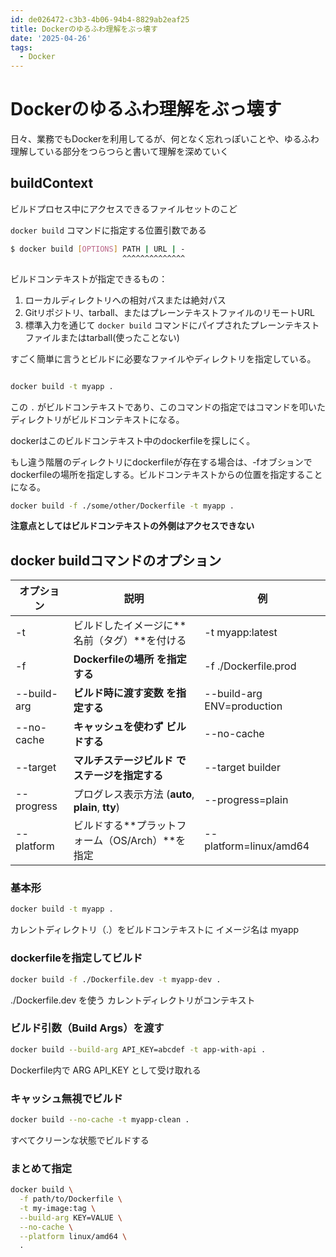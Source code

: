 ```yaml
---
id: de026472-c3b3-4b06-94b4-8829ab2eaf25
title: Dockerのゆるふわ理解をぶっ壊す
date: '2025-04-26'
tags:
  - Docker
---
```

# Dockerのゆるふわ理解をぶっ壊す

日々、業務でもDockerを利用してるが、何となく忘れっぽいことや、ゆるふわ理解している部分をつらつらと書いて理解を深めていく

## buildContext

ビルドプロセス中にアクセスできるファイルセットのこど

`docker build` コマンドに指定する位置引数である

```bash
$ docker build [OPTIONS] PATH | URL | -
                         ^^^^^^^^^^^^^^
```

ビルドコンテキストが指定できるもの：

1. ローカルディレクトリへの相対パスまたは絶対パス
2. Gitリポジトリ、tarball、またはプレーンテキストファイルのリモートURL
3. 標準入力を通じて `docker build` コマンドにパイプされたプレーンテキストファイルまたはtarball(使ったことない)

すごく簡単に言うとビルドに必要なファイルやディレクトリを指定している。

```bash

docker build -t myapp .
```

この `.` がビルドコンテキストであり、このコマンドの指定ではコマンドを叩いたディレクトリがビルドコンテキストになる。

dockerはこのビルドコンテキスト中のdockerfileを探しにく。

もし違う階層のディレクトリにdockerfileが存在する場合は、-fオブションでdockerfileの場所を指定しする。ビルドコンテキストからの位置を指定することになる。

```bash
docker build -f ./some/other/Dockerfile -t myapp .
```

**注意点としてはビルドコンテキストの外側はアクセスできない**

## docker buildコマンドのオプション


| **オプション** | **説明**                                          | **例**                     |
| ---------------- | --------------------------------------------------- | ---------------------------- |
| -t             | ビルドしたイメージに**名前（タグ）**を付ける      | -t myapp:latest            |
| -f             | **Dockerfileの場所** **を指定する**               | -f ./Dockerfile.prod       |
| --build-arg    | **ビルド時に渡す変数** **を指定する**             | --build-arg ENV=production |
| --no-cache     | **キャッシュを使わず** **ビルドする**             | --no-cache                 |
| --target       | **マルチステージビルド** **でステージを指定する** | --target builder           |
| --progress     | プログレス表示方法 (**auto**, **plain**, **tty**) | --progress=plain           |
| --platform     | ビルドする**プラットフォーム（OS/Arch）**を指定   | --platform=linux/amd64     |

### 基本形
```bash
docker build -t myapp .
```
カレントディレクトリ（.）をビルドコンテキストに
イメージ名は myapp

### dockerfileを指定してビルド
```bash
docker build -f ./Dockerfile.dev -t myapp-dev .
```
./Dockerfile.dev を使う
カレントディレクトリがコンテキスト

### ビルド引数（Build Args）を渡す
```bash
docker build --build-arg API_KEY=abcdef -t app-with-api .
```
Dockerfile内で ARG API_KEY として受け取れる

### キャッシュ無視でビルド
```bash
docker build --no-cache -t myapp-clean .
```
すべてクリーンな状態でビルドする

### まとめて指定
```bash
docker build \
  -f path/to/Dockerfile \
  -t my-image:tag \
  --build-arg KEY=VALUE \
  --no-cache \
  --platform linux/amd64 \
  .
```